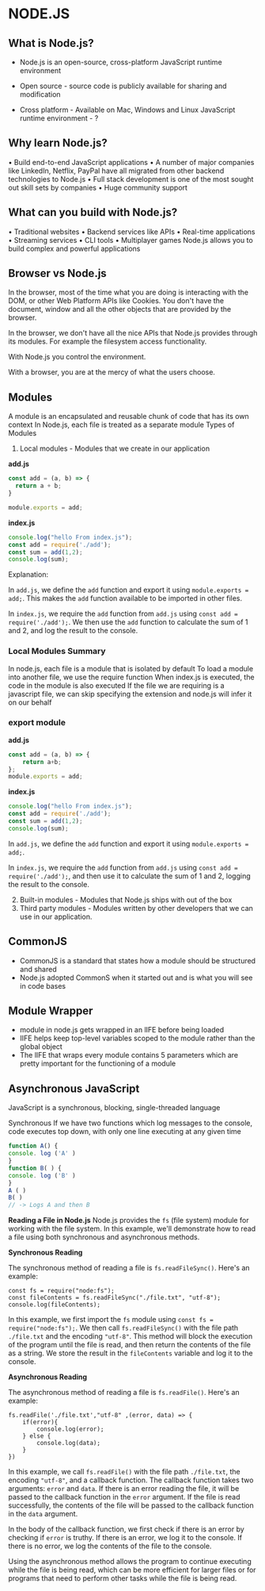 # NODE.JS

## What is Node.js?

- Node.js is an open-source, cross-platform JavaScript runtime environment

- Open source - source code is publicly available for sharing and modification

- Cross platform - Available on Mac, Windows and Linux
JavaScript runtime environment - ?

## Why learn Node.js?
• Build end-to-end JavaScript applications
• A number of major companies like LinkedIn, Netflix, PayPal have all migrated from other backend technologies to Node.js
• Full stack development is one of the most sought out skill sets by companies
• Huge community support

## What can you build with Node.js?
• Traditional websites
• Backend services like APIs
• Real-time applications
• Streaming services
• CLI tools
• Multiplayer games
Node.js allows you to build complex and powerful applications

## Browser vs Node.js

In the browser, most of the time what you are doing is interacting with the DOM, or other Web Platform APIs like Cookies. You don't have the document, window and all the other objects that are provided by the browser.

In the browser, we don't have all the nice APls that Node.js provides through its modules. For example the filesystem access functionality.

With Node.js you control the environment.

With a browser, you are at the mercy of what the users choose.

## Modules
A module is an encapsulated and reusable chunk of code that has its own context
In Node.js, each file is treated as a separate module
Types of Modules
1. Local modules - Modules that we create in our application

**add.js**
```js
const add = (a, b) => {
  return a + b;
}

module.exports = add;
```

**index.js**
```js
console.log("hello From index.js");
const add = require('./add'); 
const sum = add(1,2); 
console.log(sum);
```

Explanation:

In `add.js`, we define the `add` function and export it using `module.exports = add;`. This makes the `add` function available to be imported in other files.

In `index.js`, we require the `add` function from `add.js` using `const add = require('./add');`. We then use the `add` function to calculate the sum of 1 and 2, and log the result to the console.

### Local Modules Summary
In node.js, each file is a module that is isolated by default To load a module into another file, we use the require function When index.js is executed, the code in the module is also executed
If the file we are requiring is a javascript file, we can skip specifying the extension and node.js will infer it on our behalf

### export module

**add.js**
```js
const add = (a, b) => {
    return a+b;
};
module.exports = add;
```

**index.js**
```js
console.log("hello From index.js");
const add = require('./add');
const sum = add(1,2);
console.log(sum);
```

In `add.js`, we define the `add` function and export it using `module.exports = add;`.

In `index.js`, we require the `add` function from `add.js` using `const add = require('./add');`, and then use it to calculate the sum of 1 and 2, logging the result to the console.

2. Built-in modules - Modules that Node.js ships with out of the box
3. Third party modules - Modules written by other developers that we can use in our application.



## CommonJS
- CommonJS is a standard that states how a module should be structured and shared
- Node.js adopted CommonS when it started out and is what you will see in code bases

## Module Wrapper

-  module in node.js gets wrapped in an lIFE before being loaded
 - IIFE helps keep top-level variables scoped to the module rather than the global object
- The lIFE that wraps every module contains 5 parameters which are pretty important for the functioning of a module

## Asynchronous JavaScript

JavaScript is a synchronous, blocking, single-threaded language

Synchronous
If we have two functions which log messages to the console, code executes top down, with only one line executing at any given time

```js
function A() {
console. log ('A' )
}
function B( ) {
console. log ('B' )
}
A ( )
B( )
// -> Logs A and then B
```

**Reading a File in Node.js**
Node.js provides the `fs` (file system) module for working with the file system. In this example, we'll demonstrate how to read a file using both synchronous and asynchronous methods.

**Synchronous Reading**

The synchronous method of reading a file is `fs.readFileSync()`. Here's an example:
```
const fs = require("node:fs");
const fileContents = fs.readFileSync("./file.txt", "utf-8");
console.log(fileContents);
```
In this example, we first import the `fs` module using `const fs = require("node:fs");`. We then call `fs.readFileSync()` with the file path `./file.txt` and the encoding `"utf-8"`. This method will block the execution of the program until the file is read, and then return the contents of the file as a string. We store the result in the `fileContents` variable and log it to the console.

**Asynchronous Reading**

The asynchronous method of reading a file is `fs.readFile()`. Here's an example:
```
fs.readFile('./file.txt',"utf-8" ,(error, data) => {
    if(error){
        console.log(error);
    } else {
        console.log(data);
    }
})
```
In this example, we call `fs.readFile()` with the file path `./file.txt`, the encoding `"utf-8"`, and a callback function. The callback function takes two arguments: `error` and `data`. If there is an error reading the file, it will be passed to the callback function in the `error` argument. If the file is read successfully, the contents of the file will be passed to the callback function in the `data` argument.

In the body of the callback function, we first check if there is an error by checking if `error` is truthy. If there is an error, we log it to the console. If there is no error, we log the contents of the file to the console.

Using the asynchronous method allows the program to continue executing while the file is being read, which can be more efficient for larger files or for programs that need to perform other tasks while the file is being read.